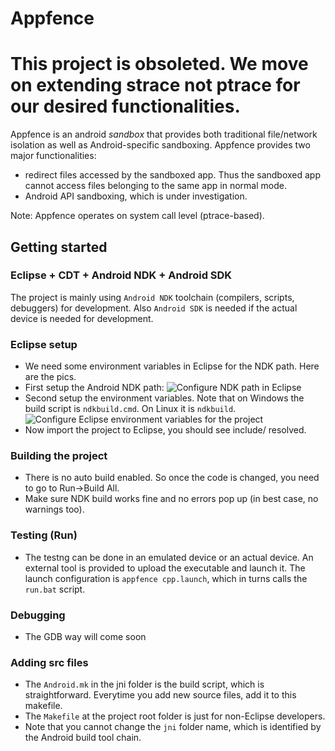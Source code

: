Appfence
========

# This project is obsoleted. We move on extending strace not ptrace for our desired functionalities.

Appfence is an android *sandbox* that provides both traditional file/network isolation as well as Android-specific sandboxing. Appfence provides two major functionalities:
* redirect files accessed by the sandboxed app. Thus the sandboxed app cannot access files belonging to the same app in normal mode.
* Android API sandboxing, which is under investigation.

Note: Appfence operates on system call level (ptrace-based).

## Getting started

### Eclipse + CDT + Android NDK + Android SDK
The project is mainly using `Android NDK` toolchain (compilers, scripts, debuggers) for development. Also `Android SDK` is needed if the actual device is needed for development.

### Eclipse setup
* We need some environment variables in Eclipse for the NDK path. Here are the pics.
* First setup the Android NDK path:
![][ndk_path]
* Second setup the environment variables. Note that on Windows the build script is `ndkbuild.cmd`. On Linux it is `ndkbuild`.
![][eclipse_env]
* Now import the project to Eclipse, you should see include/ resolved.

[ndk_path]: doc/ndk_path.png "Configure NDK path in Eclipse"
[eclipse_env]: doc/eclipse_env.png "Configure Eclipse environment variables for the project"

### Building the project
* There is no auto build enabled. So once the code is changed, you need to go to Run->Build All.
* Make sure NDK build works fine and no errors pop up (in best case, no warnings too).

### Testing (Run)
* The testng can be done in an emulated device or an actual device. An external tool is provided to upload the executable and launch it. The launch configuration is `appfence cpp.launch`, which in turns calls the `run.bat` script.

### Debugging
* The GDB way will come soon

### Adding src files
* The `Android.mk` in the jni folder is the build script, which is straightforward. Everytime you add new source files, add it to this makefile.
* The `Makefile` at the project root folder is just for non-Eclipse developers.
* Note that you cannot change the `jni` folder name, which is identified by the Android build tool chain.
